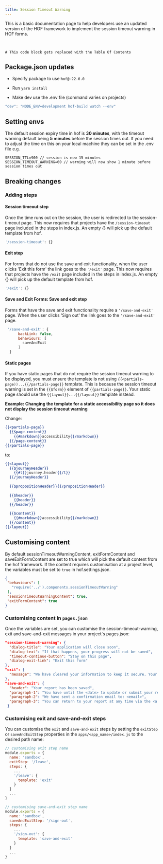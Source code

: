 ```yaml
---
title: Session Timeout Warning
---
```


This is a basic documentation page to help developers use an updated version of the HOF framework to implement the session timeout warning in HOF forms.


<br>

```toc
# This code block gets replaced with the Table Of Contents
```


## Package.json updates

- Specify package to use `hof@~22.0.0`
- Run `yarn install`

- Make dev use the .env file (command varies on projects)
```js:title=basic-dev-cmd.js
"dev": "NODE_ENV=development hof-build watch --env"
```
## Setting envs
The default session expiry time in hof is **30 minutes**, with the timeout warning default being **5 minutes** before the session times out. If you need to adjust the time on this on your local machine they can be set in the .env file e.g.
```
SESSION_TTL=900 // session is now 15 minutes
SESSION_TIMEOUT_WARNING=60 // warning will now show 1 minute before session times out
```
## Breaking changes
### Adding steps
#### Session timeout step
Once the time runs out on the session, the user is redirected to the session-timeout page. This now requires that projects have the `/session-timeout` page included in the steps in index.js. An empty {} will pick up the default template from hof.
```js:title=index.js
'/session-timeout': {}
```
#### Exit step
For forms that do not use the save and exit functionality, when the user clicks 'Exit this form' the link goes to the `'/exit'` page. This now requires that projects have the `/exit` page included in the steps in index.js. An empty {} will pick up the default template from hof.
```js:title=index.js
'/exit': {}
```
#### Save and Exit Forms: Save and exit step
Forms that have the save and exit functionality require a `'/save-and-exit'` page. When the user clicks 'Sign out' the link goes to the `'/save-and-exit'` page.
```js:title=index.js
 '/save-and-exit': {
      backLink: false,
      behaviours: [
        saveAndExit
      ]
  }
```
#### Static pages
If you have static pages that do not require the session timeout warning to be displayed, you must ensure the template is not using ```{{<partials-page))...{{/partials-page}}``` template. This is because the session timeout warning is set in the `{{$form}}` element of `{{partials-page}}`. Your static page should use the ```{{layout}}...{{/layout}}``` template instead.

  **Example: Changing the template for a static accessibility page so it does not display the session timeout warning**

  Change:

```html:title=accessibilty.html
{{<partials-page}}
  {{$page-content}}
    {{#markdown}}accessibility{{/markdown}}
  {{/page-content}}
{{/partials-page}}
```
  to:

```html:title=accessibilty.html
{{<layout}}
  {{$journeyHeader}}
    {{#t}}journey.header{{/t}}
  {{/journeyHeader}}
    
  {{$propositionHeader}}{{/propositionHeader}}
    
  {{$header}}
    {{header}}
  {{/header}}
    
  {{$content}}
    {{#markdown}}accessibility{{/markdown}}
  {{/content}}
{{/layout}}
```

## Customising content
By default sessionTimeoutWarningContent, exitFormContent and saveExitFormContent are set to true which will pick the default content from the hof framework. If the content requires customisation at a project level, the variables must be set to `true` in hof.settings.json.
```json:title=hof.settings.json
{
 "behaviours": [
   "require('../').components.sessionTimeoutWarning"
 ],
 "sessionTimeoutWarningContent": true,
 "exitFormContent": true
}
```

 ### Customising content in `pages.json`
 Once the variables are set, you can customise the session-timeout-warning, exit and save-and-exit messages in your project's pages.json:
 ```json:title=pages.json
 "session-timeout-warning": {
   "dialog-title": "Your application will close soon",
   "dialog-text": "If that happens, your progress will not be saved",
   "timeout-continue-button": "Stay on this page",
   "dialog-exit-link": "Exit this form"
 },
 "exit": {
   "message": "We have cleared your information to keep it secure. Your information has not been saved."
 },
 "save-and-exit": {
   "header": "Your report has been saved",
   "paragraph-1": "You have until the <date> to update or submit your report.",
   "paragraph-2": "We have sent a confirmation email to: <email>",
   "paragraph-3": "You can return to your report at any time via the <a class="govuk-link" href="/start">start page</a> on GOV.UK"
  }
 ```

 ### Customising exit and save-and-exit steps
You can customise the `exit` and `save-and-exit` steps by setting the `exitStep` or `saveAndExitStep` properties in the `apps/<app_name>/index.js` to the desired path name:

```js
// customising exit step name
module.exports = {
  name: 'sandbox',
  exitStep: '/leave',
  steps: {
    ...
    '/leave': {
      template: 'exit'
    }
  }
  ...
}
```

```js
// customising save-and-exit step name
module.exports = {
  name: 'sandbox',
  saveAndExitStep: '/sign-out',
  steps: {
    ...
    '/sign-out': {
      template: 'save-and-exit'
    }
  }
  ...
}
```

